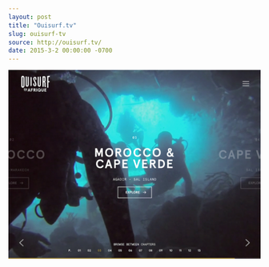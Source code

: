 ```yaml
---
layout: post 
title: "Ouisurf.tv"
slug: ouisurf-tv
source: http://ouisurf.tv/
date: 2015-3-2 00:00:00 -0700
---
```


<img src="/screenshots/ouisurf-tv.jpg">
